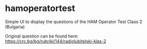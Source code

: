 # hamoperatortest
Simple UI to display the questions of the HAM Operator Test Class 2 (Bulgaria)

Original question can be found here:
https://crc.bg/bg/rubriki/144/radiolubitelski-klas-2

